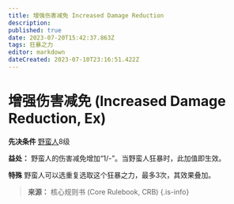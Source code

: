 ```yaml
---
title: 增强伤害减免 Increased Damage Reduction
description: 
published: true
date: 2023-07-20T15:42:37.863Z
tags: 狂暴之力
editor: markdown
dateCreated: 2023-07-10T23:16:51.422Z
---
```


# 增强伤害减免 (Increased Damage Reduction, Ex)
**先决条件** [野蛮人](/野蛮人)8级

**益处：** 野蛮人的伤害减免增加“1/-”。当野蛮人狂暴时，此加值即生效。

**特殊** 野蛮人可以选重复选取这个狂暴之力，最多3次，其效果叠加。

> **来源：** 核心规则书 (Core Rulebook, CRB)
{.is-info}